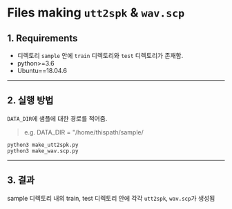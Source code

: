 # Files making `utt2spk` & `wav.scp`

## 1. Requirements
* 디렉토리 `sample` 안에 `train` 디렉토리와 `test` 디렉토리가 존재함.
* python>=3.6
* Ubuntu==18.04.6

---

## 2. 실행 방법
`DATA_DIR`에 샘플에 대한 경로를 적어줌.
> e.g. DATA_DIR = "/home/thispath/sample/

```Shell
python3 make_utt2spk.py
python3 make_wav.scp.py
```

---
## 3. 결과
sample 디렉토리 내의 train, test 디렉토리 안에 각각 `utt2spk`, `wav.scp`가 생성됨